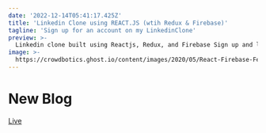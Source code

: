 ```yaml
---
date: '2022-12-14T05:41:17.425Z'
title: 'Linkedin Clone using REACT.JS (wtih Redux & Firebase)'
tagline: 'Sign up for an account on my LinkedinClone'
preview: >-
  Linkedin clone built using Reactjs, Redux, and Firebase Sign up and leave drop a post letting me know what you think :)
image: >-
  https://crowdbotics.ghost.io/content/images/2020/05/React-Firebase-Featured-Image-2.png
---
```


# New Blog 
[Live](https://linkedin-clone-cc4d3.web.app/)

